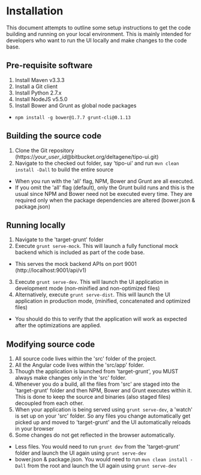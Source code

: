 # Installation
This document attempts to outline some setup instructions to get the code building and running on your local environment. This is mainly intended for developers who want to run the UI locally and make changes to the code base.

## Pre-requisite software
1. Install Maven v3.3.3
2. Install a Git client
3. Install Python 2.7.x
4. Install NodeJS v5.5.0
5. Install Bower and Grunt as global node packages
 - `npm install -g bower@1.7.7 grunt-cli@0.1.13`

## Building the source code
1. Clone the Git repository (https://*your_user_id*@bitbucket.org/deltagene/tipo-ui.git)
2. Navigate to the checked out folder, say 'tipo-ui' and run `mvn clean install -Dall` to build the entire source
 - When you run with the 'all' flag, NPM, Bower and Grunt are all executed.
 - If you omit the 'all' flag (default), only the Grunt build runs and this is the usual since NPM and Bower need not be executed every time. They are required only when the package dependencies are altered (bower.json & package.json)

## Running locally
 1. Navigate to the 'target-grunt' folder
 2. Execute `grunt serve-mock`. This will launch a fully functional mock backend which is included as part of the code base.
  - This serves the mock backend APIs on port 9001 (http://localhost:9001/api/v1)
 3. Execute `grunt serve-dev`. This will launch the UI application in development mode (non-minified and non-optimized files)
 4. Alternatively, execute `grunt serve-dist`. This will launch the UI application in production mode, (minified, concatenated and optimized files)
  - You should do this to verify that the application will work as expected after the optimizations are applied.

## Modifying source code
 1. All source code lives within the 'src' folder of the project.
 2. All the Angular code lives within the 'src/app' folder.
 3. Though the application is launched from 'target-grunt', you MUST always make changes only in the 'src' folder.
 4. Whenever you do a build, all the files from 'src' are staged into the 'target-grunt' folder and then NPM, Bower and Grunt executes within it. This is done to keep the source and binaries (also staged files) decoupled from each other.
 5. When your application is being served using `grunt serve-dev`, a 'watch' is set up on your 'src' folder. So any files you change automatically get picked up and moved to 'target-grunt' and the UI automatically reloads in your browser
 6. Some changes do not get reflected in the browser automatically.
  - Less files. You would need to run `grunt dev` from the 'target-grunt' folder and launch the UI again using `grunt serve-dev`
  - bower.json & package.json. You would need to run `mvn clean install -Dall` from the root and launch the UI again using `grunt serve-dev`